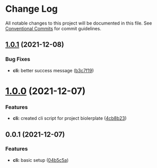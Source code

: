 # Change Log

All notable changes to this project will be documented in this file.
See [Conventional Commits](https://conventionalcommits.org) for commit guidelines.

## [1.0.1](https://github.com/NXTaar/vsgt-toolbox/compare/@vsgt/cli@1.0.0...@vsgt/cli@1.0.1) (2021-12-08)


### Bug Fixes

* **cli:** better success message ([b3c7f19](https://github.com/NXTaar/vsgt-toolbox/commit/b3c7f1953b186d6b6a4f8c6763fa3370066d1d81))





# [1.0.0](https://github.com/NXTaar/vsgt-toolbox/compare/@vsgt/cli@0.0.1...@vsgt/cli@1.0.0) (2021-12-07)


### Features

* **cli:** created cli script for project biolerplate ([4cb8b23](https://github.com/NXTaar/vsgt-toolbox/commit/4cb8b236d6f10c422d24593fefbe6e7587fc5259))





## 0.0.1 (2021-12-07)


### Features

* **cli:** basic setup ([04b5c5a](https://github.com/NXTaar/vsgt-toolbox/commit/04b5c5a337a6af477d0309f914ace75fa820f47e))
